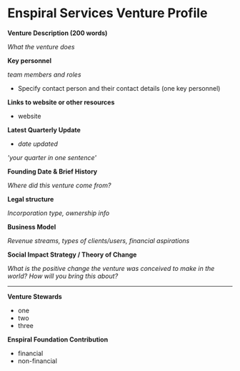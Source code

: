 # Enspiral Services Venture Profile

**Venture Description (200 words)**

*What the venture does*

**Key personnel**

*team members and roles*

* Specify contact person and their contact details (one key personnel)

**Links to website or other resources**
* website

**Latest Quarterly Update**

* *date updated*

*'your quarter in one sentence'*

**Founding Date & Brief History**

*Where did this venture come from?*

**Legal structure**

*Incorporation type, ownership info*

**Business Model**

*Revenue streams, types of clients/users, financial aspirations*

**Social Impact Strategy / Theory of Change**

*What is the positive change the venture was conceived to make in the world? How will you bring this about?*

---

**Venture Stewards** 

* one 
* two
* three

**Enspiral Foundation Contribution**

* financial
* non-financial